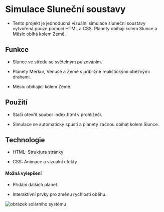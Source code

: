 # Simulace Sluneční soustavy

- Tento projekt je jednoduchá vizuální simulace sluneční soustavy vytvořená pouze pomocí HTML a CSS. Planety obíhají kolem Slunce a Měsíc obíhá kolem Země.

## Funkce

- Slunce ve středu se světelným pulzováním.

- Planety Merkur, Venuše a Země s přibližně realistickými oběžnými drahami.

- Měsíc obíhající kolem Země.

## Použití

- Stačí otevřít soubor index.html v prohlížeči.

- Simulace se automaticky spustí a planety začnou obíhat kolem Slunce.

## Technologie

- HTML: Struktura stránky

- CSS: Animace a vizuální efekty

#### Možná vylepšení

- Přidání dalších planet.

- Interaktivní prvky pro změnu rychlosti oběhu.

![obrázek solárního systému](solarni_system_1.png)

